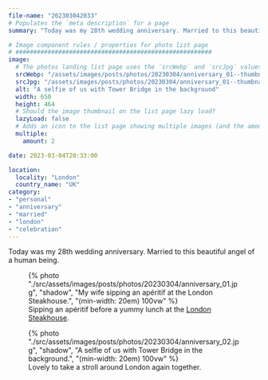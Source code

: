 ```yaml
---
file-name: "202303042033"
# Populates the `meta description` for a page
summary: "Today was my 28th wedding anniversary. Married to this beautiful angel of a human being."

# Image component rules / properties for photo list page
# #######################################################
image:
  # The photos landing list page uses the `srcWebp` and `srcJpg` values
  srcWebp: "/assets/images/posts/photos/20230304/anniversary_01--thumbnail.webp"
  srcJpg: "/assets/images/posts/photos/20230304/anniversary_01--thumbnail.jpg"
  alt: "A selfie of us with Tower Bridge in the background"
  width: 650
  height: 464
  # Should the image thumbnail on the list page lazy load?
  lazyLoad: false
  # Adds an icon to the list page showing multiple images (and the amount) available to view on the post page
  multiple:
    amount: 2

date: 2023-03-04T20:33:00

location:
  locality: "London"
  country_name: "UK"
category:
- "personal"
- "anniversary"
- "married"
- "london"
- "celebration"
---
```


Today was my 28th wedding anniversary. Married to this beautiful angel of a human being.

<figure class="flow">
{% photo "./src/assets/images/posts/photos/20230304/anniversary_01.jpg", "shadow", "My wife sipping an apéritif at the London Steakhouse.", "(min-width: 20em) 100vw" %}
<figcaption>Sipping an apéritif before a yummy lunch at the <a href="https://www.londonsteakhousecompany.com/">London Steakhouse</a>.</figcaption>
</figure>

<figure class="flow">
{% photo "./src/assets/images/posts/photos/20230304/anniversary_02.jpg", "shadow", "A selfie of us with Tower Bridge in the background.", "(min-width: 20em) 100vw" %}
<figcaption>Lovely to take a stroll around London again together.</figcaption>
</figure>
